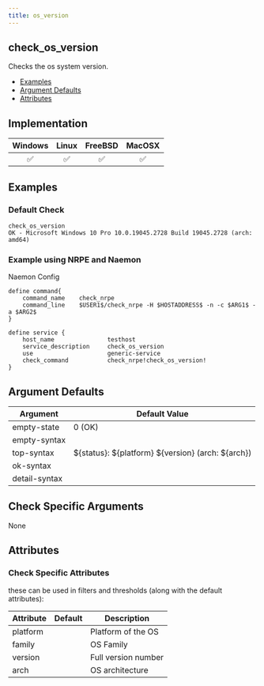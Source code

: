 ```yaml
---
title: os_version
---
```


## check_os_version

Checks the os system version.

- [Examples](#examples)
- [Argument Defaults](#argument-defaults)
- [Attributes](#attributes)

## Implementation

| Windows            | Linux              | FreeBSD            | MacOSX             |
|:------------------:|:------------------:|:------------------:|:------------------:|
| :white_check_mark: | :white_check_mark: | :white_check_mark: | :white_check_mark: |

## Examples

### Default Check

    check_os_version
    OK - Microsoft Windows 10 Pro 10.0.19045.2728 Build 19045.2728 (arch: amd64)

### Example using NRPE and Naemon

Naemon Config

    define command{
        command_name    check_nrpe
        command_line    $USER1$/check_nrpe -H $HOSTADDRESS$ -n -c $ARG1$ -a $ARG2$
    }

    define service {
        host_name               testhost
        service_description     check_os_version
        use                     generic-service
        check_command           check_nrpe!check_os_version!
    }

## Argument Defaults

| Argument      | Default Value                                         |
| ------------- | ----------------------------------------------------- |
| empty-state   | 0 (OK)                                                |
| empty-syntax  |                                                       |
| top-syntax    | \${status}: \${platform} \${version} (arch: \${arch}) |
| ok-syntax     |                                                       |
| detail-syntax |                                                       |

## Check Specific Arguments

None

## Attributes

### Check Specific Attributes

these can be used in filters and thresholds (along with the default attributes):

| Attribute | Default | Description         |
| --------- | ------- | ------------------- |
| platform  |         | Platform of the OS  |
| family    |         | OS Family           |
| version   |         | Full version number |
| arch      |         | OS architecture     |
